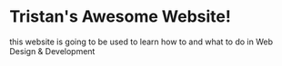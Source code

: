 # Tristan's Awesome Website!
this website is going to be used to learn how to and what to do in Web Design & Development
